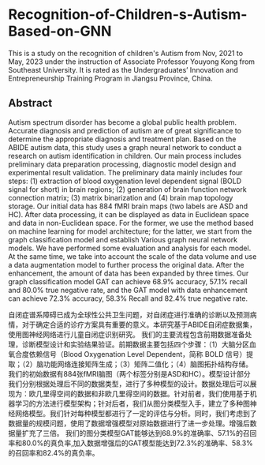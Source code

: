 # Recognition-of-Children-s-Autism-Based-on-GNN
This is a study on the recognition of children's Autism from Nov, 2021 to May, 2023 under the instruction of Associate Professor Youyong Kong from Southeast University. It is rated as the Undergraduates’ Innovation and Entrepreneurship Training Program in Jiangsu Province, China.

## Abstract

Autism spectrum disorder has become a global public health problem. Accurate diagnosis and prediction of autism are of great significance to determine the appropriate diagnosis and treatment plan. Based on the ABIDE autism data, this study uses a graph neural network to conduct a research on autism identification in children. Our main process includes preliminary data preparation processing, diagnostic model design and experimental result validation. The preliminary data mainly includes four steps: (1) extraction of blood oxygenation level dependent signal (BOLD signal for short) in brain regions; (2) generation of brain function network connection matrix; (3) matrix binarization and (4) brain map topology storage. Our initial data has 884 fMRI brain maps (two labels are ASD and HC). After data processing, it can be displayed as data in Euclidean space and data in non-Euclidean space. For the former, we use the method based on machine learning for model architecture; for the latter, we start from the graph classification model and establish Various graph neural network models. We have performed some evaluation and analysis for each model. At the same time, we take into account the scale of the data volume and use a data augmentation model to further process the original data. After the enhancement, the amount of data has been expanded by three times. Our graph classification model GAT can achieve 68.9% accuracy, 57.1% recall and 80.0% true negative rate, and the GAT model with data enhancement can achieve 72.3% accuracy, 58.3% Recall and 82.4% true negative rate.

自闭症谱系障碍已成为全球性公共卫生问题，对自闭症进行准确的诊断以及预测病情，对于确定合适的诊疗方案具有重要的意义。本研究基于ABIDE自闭症数据集，使用图神经网络进行儿童自闭症识别研究。
我们的主要流程包含前期数据准备处理，诊断模型设计和实验结果验证。前期数据主要包括四个步骤：（1）大脑分区血氧合度依赖信号（Blood Oxygenation Level Dependent，简称 BOLD 信号）提取；（2）脑功能网络连接矩阵生成；（3）矩阵二值化；（4）脑图拓扑结构存储。我们的初始数据有884张fMRI脑图（两个标签分别是ASD和HC）。模型设计部分我们分别根据处理后不同的数据类型，进行了多种模型的设计。数据处理后可以展现为：欧几里得空间的数据和非欧几里得空间的数据。针对前者，我们使用基于机器学习的方法进行模型架构；针对后者，我们从图分类模型入手，建立了多种图神经网络模型。我们针对每种模型都进行了一定的评估与分析。同时，我们考虑到了数据量的规模问题，使用了数据增强模型对原始数据进行了进一步处理。增强后数据量扩充了三倍。
我们的图分类模型GAT能够达到68.9%的准确率、57.1%的召回率和80.0%的真负率,加入数据增强后的GAT模型能达到72.3%的准确率、58.3%的召回率和82.4%的真负率。
